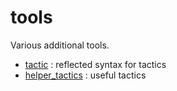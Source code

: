 tools
=====

Various additional tools.

* [tactic](tactic.lean) : reflected syntax for tactics
* [helper_tactics](helper_tactics.lean) : useful tactics